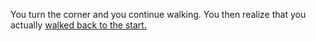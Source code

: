 You turn the corner and you continue walking. You then realize that you actually [walked back to the start.](/../../README.md)